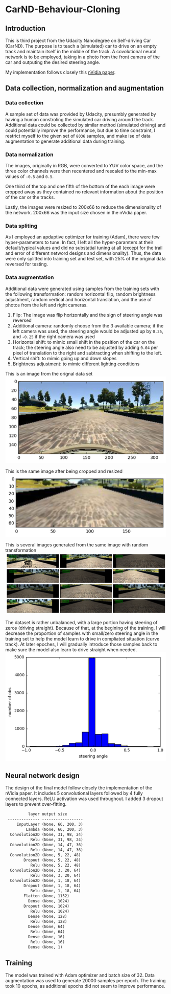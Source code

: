 # CarND-Behaviour-Cloning

## Introduction
This is third project from the Udacity Nanodegree on Self-driving Car (CarND).
The purpose is to teach a (simulated) car to drive on an empty track and
maintain itself in the middle of the track.
A covolutional neural network is to be employed, taking in a photo from
the front camera of the car and outputing the desired steering angle.

My implementation follows closely this [nVidia paper](http://images.nvidia.com/content/tegra/automotive/images/2016/solutions/pdf/end-to-end-dl-using-px.pdf).

## Data collection, normalization and augmentation
### Data collection
A sample set of data was provided by Udacity, presumbly generated by having a human constroling
the simulated car driving around the track.
Additional data could be collected by similar method (simulated driving)
and could potentially improve the performance, but due to time constraint, I restrict
myself to the given set of `8036` samples, and make ise of data augmentation 
to generate additional data during training.

### Data normalization
The images, originally in RGB, were converted to YUV color space, and the three color 
channels were then recentered and rescaled to the min-max values of `-0.5` and `0.5`.

One third of the top and one fifth of the bottom of the each image were cropped away 
as they contained no relevant information about the position of the car or the tracks.

Lastly, the images were resized to 200x66 to reduce the dimensionality of the network.
200x66 was the input size chosen in the nVidia paper.

### Data spliting
As I employed an apdaptive optimizer for training (Adam), there were few hyper-parameters 
to tune. In fact, I left all the hyper-paramters at their default/typical values and did
no substatial tuning at all (except for the trail and error of different netword designs
and dimensionality). Thus, the data were only splitted into training set and test set, with
25% of the original data reversed for testing.

### Data augmentation
Additional data were generated using samples from the training sets with the following 
transformation: random horizontal flip, random brightness adjustment, random vertical
and horizontal translation, and the use of photos from the left and right cameras.

1. Flip: The image was flip horizontally and the sign of steering angle was reversed
2. Additional camera: randomly choose from the 3 available camera; if the left camera
was used, the steering angle would be adjusted up by `0.25`, and `-0.25` if the right
camera was used
3. Horizontal shift: to mimic small shift in the position of the car on the track;
the steering angle also need to be adjusted by adding `0.04` per pixel of translation
to the right and subtracting when shifting to the left.
4. Vertical shift: to mimic going up and down slopes
5. Brightness adjustment: to mimic different lighting conditions

This is an image from the orignal data set  
![src](./img/src.png)

This is the same image after being cropped and resized
![cropped](./img/cropped.png)

This is several images generated from the same image with random transformation
![jitter](./img/jitter.png)

The dataset is rather unbalanced, with a large portion having steering of zeros (driving
straight).
Because of that, at the begining of the training, I will decrease the proportion of 
samples with small/zero steering angle in the training set to help the model learn
to drive in compliated situation (curve track). At later epoches, I will gradually
introduce those samples back to make sure the model also learn to drive straight
when needed.
![histogram](./img/hist.png)

## Neural network design
The design of the final model follow closely the implementation of the nVidia paper.
It includes 5 convolutional layers followed by 4 fully connected layers.
ReLU activation was used throughout.
I added 3 dropout layers to prevent over-fitting.

              layer output size
     -------------- ------------------
         InputLayer (None, 66, 200, 3) 
             Lambda (None, 66, 200, 3) 
      Convolution2D (None, 31, 98, 24) 
               Relu (None, 31, 98, 24) 
      Convolution2D (None, 14, 47, 36) 
               Relu (None, 14, 47, 36) 
      Convolution2D (None, 5, 22, 48)  
            Dropout (None, 5, 22, 48)  
               Relu (None, 5, 22, 48)  
      Convolution2D (None, 3, 20, 64)  
               Relu (None, 3, 20, 64)  
      Convolution2D (None, 1, 18, 64)  
            Dropout (None, 1, 18, 64)  
               Relu (None, 1, 18, 64)  
            Flatten (None, 1152)       
              Dense (None, 1024)       
            Dropout (None, 1024)       
               Relu (None, 1024)       
              Dense (None, 128)        
               Relu (None, 128)        
              Dense (None, 64)         
               Relu (None, 64)         
              Dense (None, 16)         
               Relu (None, 16)         
              Dense (None, 1)    
              
## Training
The model was trained with Adam optimizer and batch size of 32. 
Data augmentation was used to generate 20000 samples per epoch.
The training took 10 epochs, as additional epochs did not seem
to improve performance.

